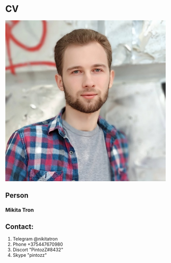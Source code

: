# CV
![Photo](/avatar.jpg)
## Person
### Mikita Tron
## Contact: 
1. Telegram @nikitatron 
2. Phone +375447670980
3. Discort "PintozZ#8432"
4. Skype "pintozz"